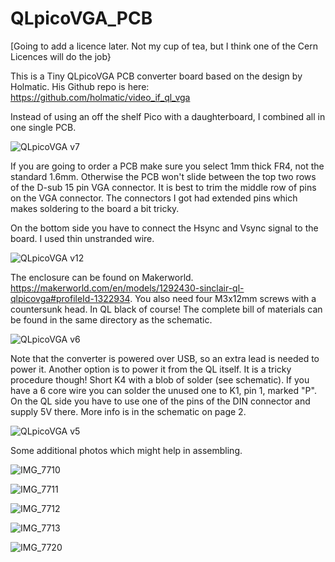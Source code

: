 # QLpicoVGA_PCB
[Going to add a licence later. Not my cup of tea, but I think one of the Cern Licences will do the job}

This is a Tiny QLpicoVGA PCB converter board based on the design by Holmatic.
His Github repo is here: https://github.com/holmatic/video_if_ql_vga

Instead of using an off the shelf Pico with a daughterboard, I combined all in one single PCB.

![QLpicoVGA v7](https://github.com/user-attachments/assets/1b5679c7-5b00-4d78-8289-11e73a950140)

If you are going to order a PCB make sure you select 1mm thick FR4, not the standard 1.6mm. Otherwise the PCB won't slide between the top two rows of the D-sub 15 pin VGA connector.
It is best to trim the middle row of pins on the VGA connector. The connectors I got had extended pins which makes soldering to the board a bit tricky.

On the bottom side you have to connect the Hsync and Vsync signal to the board. I used thin unstranded wire.

![QLpicoVGA v12](https://github.com/user-attachments/assets/b9adeb00-2a8e-4e35-aa2c-550dde411eee)

The enclosure can be found on Makerworld.
https://makerworld.com/en/models/1292430-sinclair-ql-qlpicovga#profileId-1322934.
You also need four M3x12mm screws with a countersunk head. In QL black of course!
The complete bill of materials can be found in the same directory as the schematic.

![QLpicoVGA v6](https://github.com/user-attachments/assets/7bcf3490-32a0-443c-ba1d-784999c98415)

Note that the converter is powered over USB, so an extra lead is needed to power it.
Another option is to power it from the QL itself. It is a tricky procedure though!
Short K4 with a blob of solder (see schematic). If you have a 6 core wire you can solder the unused one to K1, pin 1, marked "P". On the QL side you have to use one of the pins of the DIN connector and supply 5V there. More info is in the schematic on page 2.

![QLpicoVGA v5](https://github.com/user-attachments/assets/1bcc91b4-5461-4a37-a74b-2e02751b4b03)

Some additional photos which might help in assembling.

![IMG_7710](https://github.com/user-attachments/assets/3556425a-b54c-4fd1-9cc1-b436a310888e)

![IMG_7711](https://github.com/user-attachments/assets/792ed7b8-9762-4e23-962b-be276b609a97)

![IMG_7712](https://github.com/user-attachments/assets/0b6ced56-a854-48c4-a526-8967fccb87be)

![IMG_7713](https://github.com/user-attachments/assets/ed01cd0b-078d-4070-982e-841e59dec5c5)

![IMG_7720](https://github.com/user-attachments/assets/549cf53d-373d-4718-8533-e860170cfdf3)

